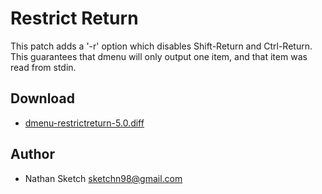 Restrict Return
===============
This patch adds a '-r' option which disables Shift-Return and Ctrl-Return. This
guarantees that dmenu will only output one item, and that item was read from
stdin.

Download
--------
* [dmenu-restrictreturn-5.0.diff](dmenu-restrictreturn-5.0.diff)

Author
------
* Nathan Sketch <sketchn98@gmail.com>
